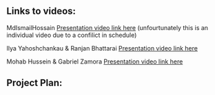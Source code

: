 ## Links to videos:

MdIsmailHossain [Presentation video link here]() (unfourtunately this is an individual video due to a confilict in schedule)

Ilya Yahoshchankau & Ranjan Bhattarai [Presentation video link here]()

Mohab Hussein & Gabriel Zamora [Presentation video link here]()

## Project Plan:
